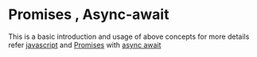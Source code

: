 # Promises , Async-await 
This is a basic introduction and usage of above concepts for more details refer [javascript] and [Promises] with [async await]



[Promises]:<http://javascript.info/promise-basics>
[async await]:<http://javascript.info/async-await>
[javascript]:<http://javascript.info/>